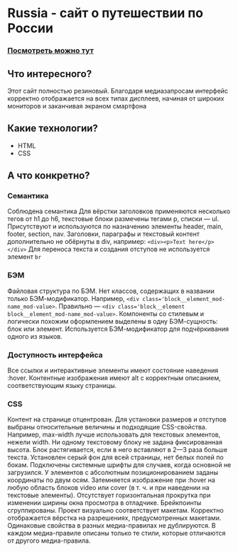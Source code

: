 # Russia - сайт о путешествии по России
### [Посмотреть можно тут](https://muratbyazrov.github.io/Russia/)

## Что интересного?
Этот сайт полностью резиновый. Благодаря медиазапросам интерфейс корректно отображается на всех типах дисплеев, начиная от широких мониторов и заканчивая экраном смартфона

## Какие технологии? 
- HTML
- CSS

## А что конкретно? 
### Семантика
Соблюдена семантика
Для вёрстки заголовков применяются несколько тегов от h1 до h6, текстовые блоки размечены тегами p, списки — ul. 
Присутствуют и используются по назначению элементы header, main, footer, section, nav.
Заголовки, параграфы и текстовый контент дополнительно не обёрнуты в div, например: `<div><p>Text here</p></div>`
Для переноса текста и создания отступов не используется элемент `br`

### БЭМ
Файловая структура по БЭМ.
Нет классов, содержащих в названии только БЭМ-модификатор. Например, `<div class='block__element_mod-name_mod-value>`. Правильно — `<div class='block__element block__element_mod-name_mod-value>`.
Компоненты со стилевым и логически похожим оформлением выделены в одну БЭМ-сущность: блок или элемент.
Используется БЭМ-модификатор для подчёркивания одного из языков.
  
### Доступность интерфейса
Все ссылки и интерактивные элементы имеют состояние наведения :hover.
Контентные изображения имеют alt с корректным описанием, соответствующим языку страницы.  

### CSS
Контент на странице отцентрован.
Для установки размеров и отступов выбраны относительные величины и подходящие CSS-свойства. Например, max-width лучше использовать для текстовых элементов, нежели width.
Ни одному текстовому блоку не задана фиксированная высота. Блок растягивается, если в него вставляют в 2—3 раза больше текста.
Установлен серый фон для всей страницы, нет белых полей по бокам.
Подключены системные шрифты для случаев, когда основной не загрузился.
У элементов с абсолютным позиционированием заданы координаты по двум осям.
Затемняется изображение при :hover на любую область блоков video или cover (в т. ч. и при наведении на текстовые элементы).
Отсутствует горизонтальная прокрутка при изменении ширины окна просмотра в отладчике.
Брейкпоинты сгруппированы.
Проект визуально соответствует макетам. Корректно отображается вёрстка на разрешениях, предусмотренных макетами.
Одинаковые свойства в разных медиа-правилах не дублируются. В каждом медиа-правиле описаны только те стили, которые отличаются от другого медиа-правила.
